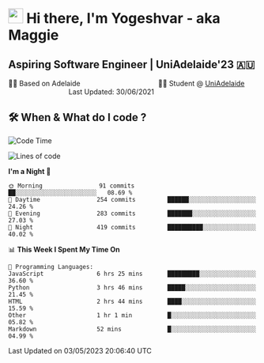 <h1><img src="https://emojis.slackmojis.com/emojis/images/1531849430/4246/blob-sunglasses.gif?1531849430" width="30"/> Hi there, I'm Yogeshvar - aka Maggie</h1>

## Aspiring Software Engineer | UniAdelaide'23 🇦🇺  
🏂🏻  Based on Adelaide &nbsp;&nbsp;&nbsp;&nbsp;&nbsp;&nbsp;&nbsp;&nbsp;&nbsp;&nbsp;&nbsp;&nbsp;&nbsp;&nbsp;&nbsp;&nbsp;&nbsp;&nbsp;&nbsp;&nbsp;&nbsp;&nbsp;&nbsp;&nbsp;&nbsp;&nbsp;&nbsp;&nbsp;&nbsp;&nbsp;&nbsp;&nbsp;&nbsp;&nbsp;&nbsp;&nbsp;&nbsp;&nbsp;&nbsp;👨‍💻 Student @ [UniAdelaide](https://www.adelaide.edu.au)   &nbsp;&nbsp;&nbsp;&nbsp;&nbsp;&nbsp;&nbsp;&nbsp;&nbsp;&nbsp;&nbsp;&nbsp;&nbsp;&nbsp;&nbsp;&nbsp;&nbsp;&nbsp;&nbsp;&nbsp;&nbsp;&nbsp;&nbsp;&nbsp;&nbsp;&nbsp;&nbsp;&nbsp;&nbsp;&nbsp;&nbsp;Last Updated: 30/06/2021

## 🛠 When & What do I code ?  

<!--START_SECTION:waka-->
![Code Time](http://img.shields.io/badge/Code%20Time-2%2C125%20hrs%2041%20mins-blue)

![Lines of code](https://img.shields.io/badge/From%20Hello%20World%20I%27ve%20Written-3.5%20million%20lines%20of%20code-blue)

**I'm a Night 🦉** 

```text
🌞 Morning                91 commits          ██░░░░░░░░░░░░░░░░░░░░░░░   08.69 % 
🌆 Daytime                254 commits         ██████░░░░░░░░░░░░░░░░░░░   24.26 % 
🌃 Evening                283 commits         ███████░░░░░░░░░░░░░░░░░░   27.03 % 
🌙 Night                  419 commits         ██████████░░░░░░░░░░░░░░░   40.02 % 
```


📊 **This Week I Spent My Time On** 

```text
💬 Programming Languages: 
JavaScript               6 hrs 25 mins       █████████░░░░░░░░░░░░░░░░   36.60 % 
Python                   3 hrs 46 mins       █████░░░░░░░░░░░░░░░░░░░░   21.45 % 
HTML                     2 hrs 44 mins       ████░░░░░░░░░░░░░░░░░░░░░   15.59 % 
Other                    1 hr 1 min          █░░░░░░░░░░░░░░░░░░░░░░░░   05.82 % 
Markdown                 52 mins             █░░░░░░░░░░░░░░░░░░░░░░░░   04.99 % 
```


 Last Updated on 03/05/2023 20:06:40 UTC
<!--END_SECTION:waka-->
